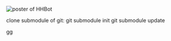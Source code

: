 

![poster of HHBot](https://gitlab.com/patatecherie/HHBot/-/blob/master/HHBot__1_.png)



clone submodule of git: git submodule init
			git submodule update

gg
